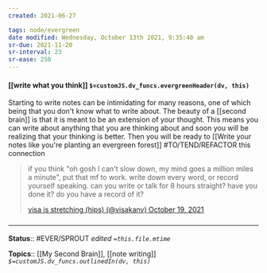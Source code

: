 ```yaml
---
created: 2021-06-27

tags: node/evergreen
date modified: Wednesday, October 13th 2021, 9:35:40 am
sr-due: 2021-11-20
sr-interval: 23
sr-ease: 250
---
```


#### [[write what you think]] `$=customJS.dv_funcs.evergreenHeader(dv, this)`

Starting to write notes can be intimidating for many reasons, one of which being that you don't know what to write about. The beauty of a [[second brain]] is that it is meant to be an extension of your thought. This means you can write about anything that you are thinking about and soon you will be realizing that your thinking is better. Then you will be ready to [[Write your notes like you're planting an evergreen forest]] #TO/TEND/REFACTOR this connection

> if you think "oh gosh I can't slow down, my mind goes a million miles a minute", put that mf to work. write down every word, or record yourself speaking. can you write or talk for 8 hours straight? have you done it? do you have a record of it?
> 
> [visa is stretching (hips) (@visakanv) October 19, 2021](https://twitter.com/visakanv/status/1450289708802605056)

### <hr class="footnote"/>

**Status**:: #EVER/SPROUT 
*edited `=this.file.mtime`*

**Topics**:: [[My Second Brain]],  [[note writing]]
*`$=customJS.dv_funcs.outlinedIn(dv, this)`*


